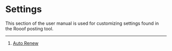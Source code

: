 # Settings

This section of the user manual is used for customizing settings found in the Rooof posting tool.

---

1. [Auto Renew](https://rooof.gitbooks.io/rooof-user-manual/content/auto-renew.html)
